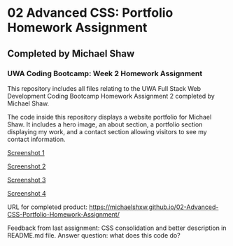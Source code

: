 # 02 Advanced CSS: Portfolio Homework Assignment
## Completed by Michael Shaw

### UWA Coding Bootcamp: Week 2 Homework Assignment

This repository includes all files relating to the UWA Full Stack Web Development Coding Bootcamp Homework Assignment 2 completed by Michael Shaw. 

The code inside this repository displays a website portfolio for Michael Shaw. It includes a hero image, an about section, a portfolio section displaying my work, and a contact section allowing visitors to see my contact information. 

[Screenshot 1](/Screenshots/screenshot-01.png)

[Screenshot 2](/Screenshots/screenshot-02.png)

[Screenshot 3](/Screenshots/screenshot-03.png)

[Screenshot 4](/Screenshots/screenshot-04.png)

URL for completed product: https://michaelshxw.github.io/02-Advanced-CSS-Portfolio-Homework-Assignment/

Feedback from last assignment: CSS consolidation and better description in README.md file. Answer question: what does this code do?
